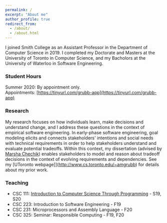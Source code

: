 ```yaml
---
permalink: /
excerpt: "About me"
author_profile: true
redirect_from: 
  - /about/
  - /about.html
---
```


I joined Smith College as an Assistant Professor in the Department of Computer Science in 2019. I completed my Doctorate and Masters at the University of Toronto in Computer Science, and my Bacholors at the University of Waterloo in Software Engineering.

### Student Hours

Summer 2020: By appointment only.  
Appointments: [https://tinyurl.com/grubb-app](https://tinyurl.com/grubb-app)

### Research 
My research focuses on how individuals learn, make decisions and understand change, and I address these questions in the context of empirical software engineering. In early-phase software engineering, goal modeling elicits and connects stakeholders' intentions and social needs with technical requirements in order to help stakeholders understand and evaluate potential tradeoffs. Within this context, my dissertation (advised by [Marsha Chechik](http://www.cs.toronto.edu/~chechik)) enables stakeholders to model and reason about tradeoff decisions in the context of evolving requirements and dependencies. 
See my [UToronto webpage]](http://www.cs.toronto.edu/~amgrubb) for details about my prior work.

### Teaching 

* CSC 111: [Introduction to Computer Science Through Programming](https://amgrubb.github.io/csc111) - S19, S20
* CSC 223: Introduction to Software Engineering - F19
* CSC 231: Microprocessors and Assembly Language - F20
* CSC 325: Seminar: Responsible Computing - F19, F20

